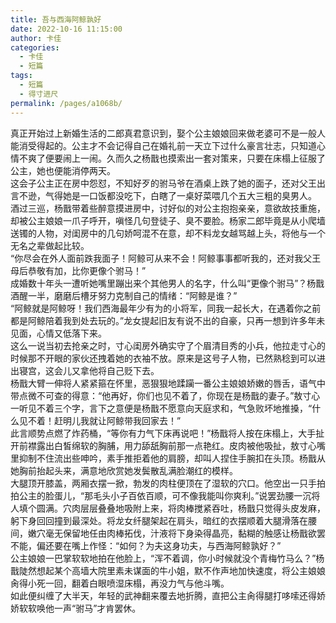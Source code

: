 ```yaml
---
title: 吾与西海阿鲸孰好
date: 2022-10-16 11:15:00
author: 卡佳
categories: 
  - 卡佳
  - 短篇
tags: 
  - 短篇
  - 得寸进尺
permalink: /pages/a1068b/
---
```


真正开始过上新婚生活的二郎真君意识到，娶个公主娘娘回来做老婆可不是一般人能消受得起的。公主才不会记得自己在婚礼前一天立下过什么豪言壮志，只知道心情不爽了便要闹上一闹。久而久之杨戬也摸索出一套对策来，只要在床榻上征服了公主，她也便能消停两天。<!-- more -->  
这会子公主正在房中怨怼，不知好歹的驸马爷在酒桌上跌了她的面子，还对父王出言不逊，气得她是一口饭都没吃下，白瞎了一桌好菜喂几个五大三粗的臭男人。  
酒过三巡，杨戬带着些醉意摸进房中，讨好似的对公主抱抱亲亲，意欲故技重施，却被公主娘娘一爪子呼开，嗔怪几句登徒子、臭不要脸。杨家二郎毕竟是从小爬墙送镯的人物，对闺房中的几句娇呵混不在意，却不料龙女越骂越上头，将他与一个无名之辈做起比较。  
“你尽会在外人面前跌我面子！阿鲸可从来不会！阿鲸事事都听我的，还对我父王母后恭敬有加，比你更像个驸马！”  
成婚数十年头一遭听她嘴里蹦出来个其他男人的名字，什么叫“更像个驸马”？杨戬酒醒一半，磨磨后槽牙努力克制自己的情绪：“阿鲸是谁？”  
“阿鲸就是阿鲸呀！我们西海最年少有为的小将军，同我一起长大，在遇着你之前都是阿鲸陪着我到处去玩的。”龙女提起旧友有说不出的自豪，只再一想到许多年未见面，心情又低落下来。  
这么一说当初去抢亲之时，寸心闺房外确实守了个眉清目秀的小兵，他拉走寸心的时候那不开眼的家伙还拽着她的衣袖不放。原来是这号子人物，已然熟稔到可以进出寝宫，这会儿又拿他将自己贬下去。  
杨戬大臂一伸将人紧紧箍在怀里，恶狠狠地蹂躏一番公主娘娘娇嫩的唇舌，语气中带点微不可查的得意：“他再好，你们也见不着了，你现在是杨戬的妻子。”敖寸心一听见不着三个字，言下之意便是杨戬不愿意向天庭求和，气急败坏地推搡，“什么见不着！赶明儿我就让阿鲸带我回家去！”  
此言顺势点燃了炸药桶，“等你有力气下床再说吧！”杨戬将人按在床榻上，大手扯开前襟露出白皙绵软的胸脯，用力舔舐胸前那一点艳红。皮肉被他吸扯，敖寸心嘴里抑制不住流出些呻吟，素手推拒着他的肩膀，却叫人捏住手腕扣在头顶。杨戬从她胸前抬起头来，满意地欣赏她发鬓散乱满脸潮红的模样。  
大腿顶开膝盖，两厢衣摆一掀，勃发的肉柱便顶在了湿软的穴口。他空出一只手拍拍公主的脸蛋儿，“那毛头小子百依百顺，可不像我能叫你爽利。”说罢劲腰一沉将人填个圆满。穴肉层层叠叠地吸附上来，将肉棒搅紧吞吐，杨戬只觉得头皮发麻，躬下身回回撞到最深处。将龙女纤腿架起在肩头，暗红的衣摆顺着大腿滑落在腰间，嫩穴毫无保留地任由肉棒拓伐，汁液将下身染得晶亮，黏糊的触感让杨戬欲罢不能，偏还要在嘴上作怪：“如何？为夫这身功夫，与西海阿鲸孰好？”  
公主娘娘一巴掌软软地拍在他脸上，“浑不着调，你小时候就没个青梅竹马么？”杨戬陡然想起某个高墙大院里素未谋面的牛小姐，默不作声地加快速度，将公主娘娘肏得小死一回，翻着白眼喷湿床榻，再没力气与他斗嘴。  
如此便纠缠了大半天，年轻的武神翻来覆去地折腾，直把公主肏得腿打哆嗦还得娇娇软软唤他一声“驸马”才肯罢休。
